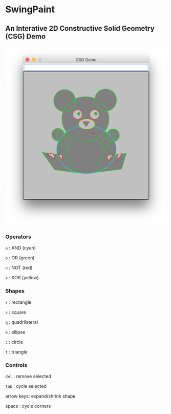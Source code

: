 SwingPaint
==========
An Interative 2D Constructive Solid Geometry (CSG) Demo
-------------------------------------------------------
<img src="https://github.com/leejcw/SwingPaint/blob/master/images/csg-bear.png" width="512" height="560" />

### Operators
`a` : AND (cyan)

`o` : OR (green)

`n` : NOT (red)

`x` : XOR (yellow)

### Shapes
`r` : rectangle

`s` : square

`q` : quadrilateral

`e` : ellipse

`c` : circle

`t` : triangle

### Controls
`del` : remove selected

`tab` : cycle selected

arrow keys: expand/shrink shape

space : cycle corners
